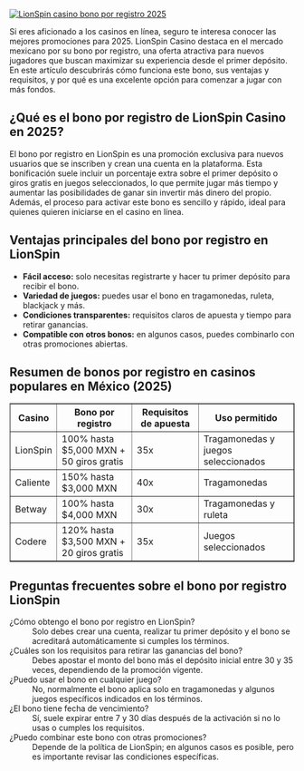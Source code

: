 [![LionSpin casino bono por registro 2025](https://123-caf.pages.dev/gitsignup.png)](https://vrmoo.ru/Bt82HjjY)

<p>Si eres aficionado a los casinos en línea, seguro te interesa conocer las mejores promociones para 2025. LionSpin Casino destaca en el mercado mexicano por su bono por registro, una oferta atractiva para nuevos jugadores que buscan maximizar su experiencia desde el primer depósito. En este artículo descubrirás cómo funciona este bono, sus ventajas y requisitos, y por qué es una excelente opción para comenzar a jugar con más fondos.</p>  <h2>¿Qué es el bono por registro de LionSpin Casino en 2025?</h2> <p>El bono por registro en LionSpin es una promoción exclusiva para nuevos usuarios que se inscriben y crean una cuenta en la plataforma. Esta bonificación suele incluir un porcentaje extra sobre el primer depósito o giros gratis en juegos seleccionados, lo que permite jugar más tiempo y aumentar las posibilidades de ganar sin invertir más dinero del propio. Además, el proceso para activar este bono es sencillo y rápido, ideal para quienes quieren iniciarse en el casino en línea.</p>  <h2>Ventajas principales del bono por registro en LionSpin</h2> <ul>   <li><strong>Fácil acceso:</strong> solo necesitas registrarte y hacer tu primer depósito para recibir el bono.</li>   <li><strong>Variedad de juegos:</strong> puedes usar el bono en tragamonedas, ruleta, blackjack y más.</li>   <li><strong>Condiciones transparentes:</strong> requisitos claros de apuesta y tiempo para retirar ganancias.</li>   <li><strong>Compatible con otros bonos:</strong> en algunos casos, puedes combinarlo con otras promociones abiertas.</li> </ul>  <h2>Resumen de bonos por registro en casinos populares en México (2025)</h2> <table border="1" cellpadding="5" cellspacing="0">   <thead>     <tr>       <th>Casino</th>       <th>Bono por registro</th>       <th>Requisitos de apuesta</th>       <th>Uso permitido</th>     </tr>   </thead>   <tbody>     <tr>       <td>LionSpin</td>       <td>100% hasta $5,000 MXN + 50 giros gratis</td>       <td>35x</td>       <td>Tragamonedas y juegos seleccionados</td>     </tr>     <tr>       <td>Caliente</td>       <td>150% hasta $3,000 MXN</td>       <td>40x</td>       <td>Tragamonedas</td>     </tr>     <tr>       <td>Betway</td>       <td>100% hasta $4,000 MXN</td>       <td>30x</td>       <td>Tragamonedas y ruleta</td>     </tr>     <tr>       <td>Codere</td>       <td>120% hasta $3,500 MXN + 20 giros gratis</td>       <td>35x</td>       <td>Juegos seleccionados</td>     </tr>   </tbody> </table>  <h2>Preguntas frecuentes sobre el bono por registro LionSpin</h2> <dl>   <dt>¿Cómo obtengo el bono por registro en LionSpin?</dt>   <dd>Solo debes crear una cuenta, realizar tu primer depósito y el bono se acreditará automáticamente si cumples los términos.</dd>    <dt>¿Cuáles son los requisitos para retirar las ganancias del bono?</dt>   <dd>Debes apostar el monto del bono más el depósito inicial entre 30 y 35 veces, dependiendo de la promoción vigente.</dd>    <dt>¿Puedo usar el bono en cualquier juego?</dt>   <dd>No, normalmente el bono aplica solo en tragamonedas y algunos juegos específicos indicados en los términos.</dd>    <dt>¿El bono tiene fecha de vencimiento?</dt>   <dd>Sí, suele expirar entre 7 y 30 días después de la activación si no lo usas o cumples los requisitos.</dd>    <dt>¿Puedo combinar este bono con otras promociones?</dt>   <dd>Depende de la política de LionSpin; en algunos casos es posible, pero es importante revisar las condiciones específicas.</dd> </dl>